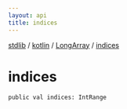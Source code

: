 ```yaml
---
layout: api
title: indices
---
```

[stdlib](../../index.md) / [kotlin](../index.md) / [LongArray](index.md) / [indices](indices.md)

# indices

```
public val indices: IntRange
```
